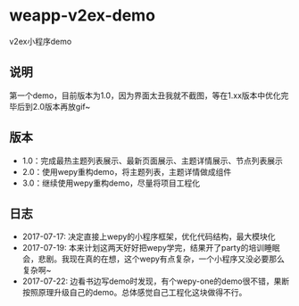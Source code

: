 # weapp-v2ex-demo
v2ex小程序demo

## 说明

第一个demo，目前版本为1.0，因为界面太丑我就不截图，等在1.xx版本中优化完毕后到2.0版本再放gif~

## 版本

- 1.0：完成最热主题列表展示、最新页面展示、主题详情展示、节点列表展示
- 2.0：使用wepy重构demo，将主题列表，主题详情做成组件
- 3.0：继续使用wepy重构demo，尽量将项目工程化

## 日志

- 2017-07-17: 决定直接上wepy的小程序框架，优化代码结构，最大模块化
- 2017-07-19: 本来计划这两天好好把wepy学完，结果开了party的培训睡眠会，悲剧。我现在真的在想，这个wepy有点复杂，一个小程序又没必要那么复杂啊~
- 2017-07-22: 边看书边写demo时发现，有个wepy-one的demo很不错，果断按照原理升级自己的demo。总体感觉自己工程化这块做得不行。
